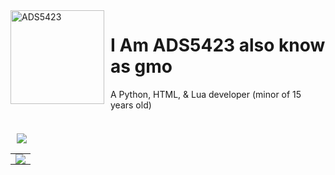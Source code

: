 
<img width="150" height="150" align="left" style="float: left; margin: 0 10px 0 0;" alt="ADS5423" src="https://avatars.githubusercontent.com/u/138416304?v=7">

# I Am ADS5423 also know as gmo

A Python, HTML, & Lua developer (minor of 15 years old)

<div align="auto" style="display: inline-block;">
    <h3 align="auto"></h1>
        <img style="margin: 0 10px" src="https://skillicons.dev/icons?i=py,html,lua&perline=3">
</div>

<table>
    <tr>
       <td align="center" style="padding: 0; width: 50%;">
          <img
             align="center"
             style="padding: 0;"
             src="https://github-readme-stats.vercel.app/api/?username=ADS5423&show_icons=true&title_color=4F8CC9&text_color=9f9f9f&bg_color=00000000&hide_border=true&icon_color=4F8CC9&hide_title=true&count_private=true"
          />
       </td>
    </tr>
</table>
